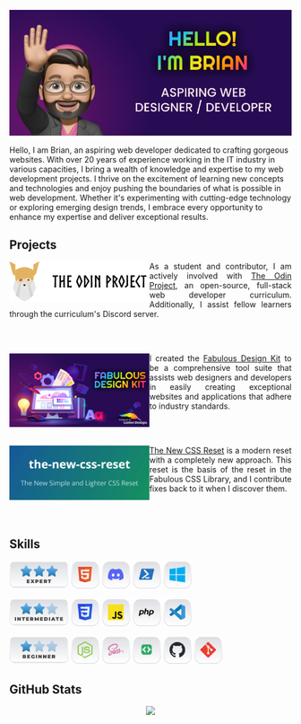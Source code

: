 ![Hi I'm Brian](./assets/images/banner.png) 

Hello, I am Brian, an aspiring web developer dedicated to crafting gorgeous websites. With over 20 years of experience working in the IT industry in various capacities, I bring a wealth of knowledge and expertise to my web development projects. I thrive on the excitement of learning new concepts and technologies and enjoy pushing the boundaries of what is possible in web development. Whether it's experimenting with cutting-edge technology or exploring emerging design trends, I embrace every opportunity to enhance my expertise and deliver exceptional results.

## Projects

<a href="https://theodinproject.com">
<picture>
  <source media="(prefers-color-scheme: dark)" srcset="./assets/images/logos/odin-dark.png">
  <img align="left" alt="The Odin Project Logo" src="./assets/images/logos/odin-light.png">
</picture>
</a>

<p align="justify">As a student and contributor, I am actively involved with <a href="https://theodinproject.com">The Odin Project</a>, an open-source, full-stack web developer curriculum. Additionally, I assist fellow learners through the curriculum's Discord server.</p>

<br clear="left"/>
<br>

<a href="https://lister.design/#fabulous"><img align="left" alt="Fabulous Design Kit" src="./assets/images/logos/fab.png"></a>

<p align="justify">I created the <a href="https://lister.design/#fabulous">Fabulous Design Kit</a> to be a comprehensive tool suite that assists web designers and developers in easily creating exceptional websites and applications that adhere to industry standards.</p>

<br clear="left"/>
<br>

<a href="https://elad2412.github.io/the-new-css-reset"><img align="left" alt="The New CSS Reset" src="./assets/images/logos/tncr.png"></a>

<p align="justify"><a href="https://elad2412.github.io/the-new-css-reset">The New CSS Reset</a> is a modern reset with a completely new approach. This reset is the basis of the reset in the Fabulous CSS Library, and I contribute fixes back to it when I discover them.</p>

<br clear="left"/>
<br>

## Skills

![Expert](./assets/images/skills/expert.png)
[![HTML](./assets/images/skills/html.png)](https://developer.mozilla.org/en-US/docs/Web/HTML)
[![Discord Administration](./assets/images/skills/discord.png)](https://discord.com)
[![PowerShell](./assets/images/skills/ps.png)](https://learn.microsoft.com/en-us/powershell)
[![Windows Administration and Deployment](./assets/images/skills/win.png)](https://learn.microsoft.com/en-us/mem/configmgr/mdt)

![Intermediate](./assets/images/skills/intermediate.png)
[![CSS](./assets/images/skills/css.png)](https://developer.mozilla.org/en-US/docs/Web/CSS)
[![JS](./assets/images/skills/js.png)](https://developer.mozilla.org/en-US/docs/Web/JavaScript)
[![php](./assets/images/skills/php.png)](https://www.php.net)
[![VS Code](./assets/images/skills/vsc.png)](https://code.visualstudio.com)

![Beginner](./assets/images/skills/beginner.png)
[![Node.js](./assets/images/skills/node.png)](https://nodejs.org)
[![Sass](./assets/images/skills/sass.png)](https://sass-lang.com)
[![Discord Developer](./assets/images/skills/discord-dev.png)](https://discord.com/developers/docs/intro)
[![GitHub](./assets/images/skills/github.png)](https://github.com)
[![git](./assets/images/skills/git.png)](https://git-scm.com)

## GitHub Stats

<div align="center">
  <img src="https://myreadme.vercel.app/api/embed/fabulousgk?panels=userstatistics,toprepositories,toplanguages">
</div>